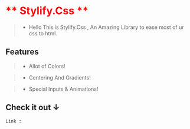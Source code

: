 <h1 style="color:red;"> ** Stylify.Css ** </h1>

> - Hello This is Stylify.Css , An Amazing Library to ease most of ur css to html. 
> 
<h2> Features </h2>

> * Allot of Colors!

> * Centering And Gradients!

> * Special Inputs & Animations!
<h2>Check it out ↓</h2>
    
<code>Link : </code>



